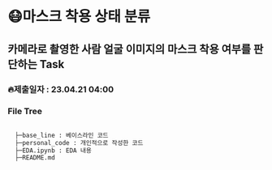 # 😷마스크 착용 상태 분류

## 카메라로 촬영한 사람 얼굴 이미지의 마스크 착용 여부를 판단하는 Task

### 🔥제출일자 : 23.04.21 04:00

### File Tree

```bash

  ├─base_line : 베이스라인 코드
  ├─personal_code : 개인적으로 작성한 코드
  ├─EDA.ipynb : EDA 내용
  ├─README.md

``` 
